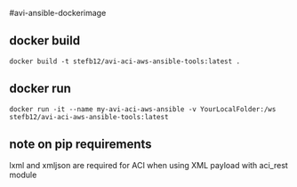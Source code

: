 #avi-ansible-dockerimage

## docker build
```
docker build -t stefb12/avi-aci-aws-ansible-tools:latest .
```

## docker run
```
docker run -it --name my-avi-aci-aws-ansible -v YourLocalFolder:/ws stefb12/avi-aci-aws-ansible-tools:latest
```

## note on pip requirements
lxml and xmljson are required for ACI when using XML payload with aci_rest module